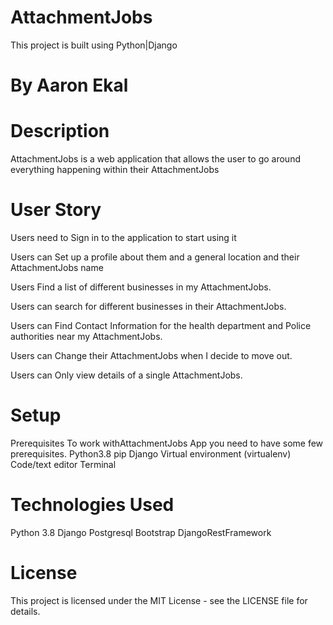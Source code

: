 # AttachmentJobs
This project is built using Python|Django 
# By Aaron Ekal

# Description
AttachmentJobs is a web application that allows the user to go around everything happening within their AttachmentJobs

# User Story
Users need to Sign in to the application to start using it

Users can Set up a profile about them and a general location and their AttachmentJobs name

Users Find a list of different businesses in my AttachmentJobs.

Users can search for different businesses in their AttachmentJobs.

Users can Find Contact Information for the health department and Police authorities near my AttachmentJobs.

Users can Change their AttachmentJobs when I decide to move out.

Users can Only view details of a single AttachmentJobs.

# Setup
Prerequisites
To work withAttachmentJobs App you need to have some few prerequisites.
Python3.8
pip
Django
Virtual environment (virtualenv)
Code/text editor
Terminal

# Technologies Used
Python 3.8
Django
Postgresql
Bootstrap
DjangoRestFramework


# License
This project is licensed under the MIT License - see the LICENSE file for details.
